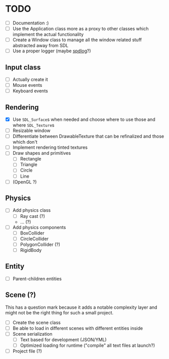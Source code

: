 # TODO

- [ ] Documentation :)
- [ ] Use the Application class more as a proxy to other classes which implement the actual functionality
- [ ] Create a Window class to manage all the window related stuff abstracted away from SDL
- [ ] Use a proper logger (maybe [spdlog](https://github.com/gabime/spdlog)?)

## Input class

- [ ] Actually create it
- [ ] Mouse events
- [ ] Keyboard events

## Rendering

- [x] Use `SDL_Surface`s when needed and choose where to use those and where `SDL_Texture`s
- [ ] Resizable window
- [ ] Differentiate between DrawableTexture that can be refinalized and those which don't
- [ ] Implement rendering tinted textures
- [ ] Draw shapes and primitives
  - [ ] Rectangle
  - [ ] Triangle
  - [ ] Circle
  - [ ] Line
- [ ] (OpenGL ?)

## Physics

- [ ] Add physics class
  - [ ] Ray cast (?)
  - ... (?)
- [ ] Add physics components
  - [ ] BoxCollider
  - [ ] CircleCollider
  - [ ] PolygonCollider (?)
  - [ ] RigidBody

## Entity

- [ ] Parent-children entities

## Scene (?)

This has a question mark because it adds a notable complexity layer and might not be the right thing for such a small project.

- [ ] Create the scene class
- [ ] Be able to load in different scenes with different entities inside
- [ ] Scene serialization
  - [ ] Text based for development (JSON/YML)
  - [ ] Optimized loading for runtime ("compile" all text files at launch?)
- [ ] Project file (?)
